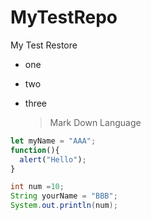 # MyTestRepo
My Test Restore
- one
- two
- three

  >Mark Down Language


``` JavaScript
let myName = "AAA";
function(){
  alert("Hello");
}
```

``` Java
int num =10;
String yourName = "BBB";
System.out.println(num);


```
